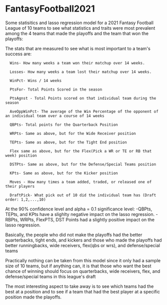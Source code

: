 # FantasyFootball2021
Some statisitics and lasso regression model for a 2021 Fantasy Football League of 10 teams
to see what statistics and traits were most prevalent among the 4 teams that made the playoffs and the team that won the playoffs:

The stats that are measured to see what is most important to a team's success are:
      
      Wins- How many weeks a team won their matchup over 14 weeks.
      
      Losses- How many weeks a team lost their matchup over 14 weeks.
      
      WinPct- Wins / 14 weeks
      
      PtsFor- Total Points Scored in the season
      
      PtsAgnst - Total Points scored on that individual team during the season
      
      AveOppWinPct- The average of the Win Percentage of the opponent of an individual team over a course of 14 weeks
      
      QBPts- Total points for the Quarterback Position
      
      WRPts- Same as above, but for the Wide Receiver position
     
      TEPts- Same as above, but for the Tight End position
     
      Flex same as above, but for the Flex(Pick a WR or TE or RB that week) position
      
      DSTPts- Same as above, but for the Defense/Special Teams position
      
      KPts- Same as above, but for the Kicker position
      
      Moves - How many times a team added, traded, or released one of their players
      
      DraftPick- What pick out of 10 did the individual team has (Draft order: 1,2,...,10)

At the 90% confidence level and alpha = 0.1 significance level: -QBPts, TEPts, and KPts have a slighlty negative impact on the lasso regression. -RBPts, WRPts, FlexPTS, DST Points had a slightly positive impact on the lasso regression.

Basically, the people who did not make the playoffs had the better quarterbacks, tight ends, and kickers and those who made the playoffs had better runningbacks, wide receivers, flex(qbs or wrs), and defense/special teams

Practically nothing can be taken from this model since it only had a sample size of 10 teams, but if anything can, it is that those who want the best chance of winning should focus on quarterbacks, wide receivers, flex, and defense/special teams in this league's draft

The most interesting aspect to take away is to see which teams had the best at a position and to see if a team that had the best player at a specific position made the playoffs.
